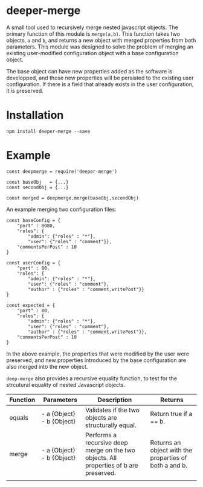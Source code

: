 # deeper-merge

A small tool used to recursively merge nested javascript objects. The primary function of this module is `merge(a,b)`. This function takes two objects, `a` and `b`, and returns a new object with merged properties from both parameters. This module was designed to solve the problem of merging an existing user-modified configuration object with a base configuration object.   
  
The base object can have new properties added as the software is developped, and those new properties will be persisted to the existing user configuration. If there is a field that already exists in the user configuration, it is preserved.

# Installation
    
    npm install deeper-merge --save

# Example

    const deepmerge = require('deeper-merge')

    const baseObj   = {...}
    const secondObj = {...}

    const merged = deepmerge.merge(baseObj,secondObj)

An example merging two configuration files:

    const baseConfig = {
        "port" : 8080,
        "roles": {
            "admin": {"roles" : "*"},
            "user": {"roles" : "comment"}},
        "commentsPerPost" : 10
    }

    const userConfig = {
        "port" : 80,
        "roles": {
            "admin": {"roles" : "*"},
            "user": {"roles" : "comment"},
            "author" : {"roles" : "comment,writePost"}}
    }

    const expected = {
        "port" : 80,
        "roles": {
            "admin": {"roles" : "*"},
            "user": {"roles" : "comment"},
            "author" : {"roles" : "comment,writePost"}},
        "commentsPerPost" : 10
    }

In the above example, the properties that were modified by the user were preserved, and new properties introduced by the base configuration are also merged into the new object.

`deep-merge` also provides a recursive equality function, to test for the strcutural equality of nested Javascript objects.

| Function | Parameters | Description | Returns |
|---|---|---|---|
| equals   |  - a {Object} - b {Object}  | Validates if the two objects are structurally equal.                                   | Return true if a == b.                                 |
| merge    |  - a {Object} - b {Object}  | Performs a recursive deep merge on the two objects. All properties of b are preserved. | Returns an object with the properties of both a and b. |
|||||
